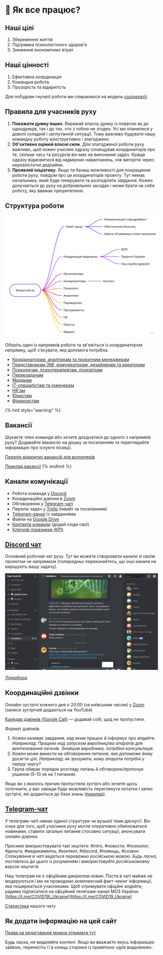 # 🚀 Як все працює?

## Наші цілі

1. Збереження життів
2. Підтримка психологічного здоров'я
3. Зниження економічних втрат

## Наші цінності

1. Ефективна координація
2. Командна робота
3. Прозорість та відкритість

Для побудови гнучкої роботи ми спираємося на модель [соціократії](https://ru.wikipedia.org/wiki/%D0%A1%D0%BE%D1%86%D0%B8%D0%BE%D0%BA%D1%80%D0%B0%D1%82%D0%B8%D1%8F).

## Правила для учасників руху

1. **Поважати думку інших.** Виражай власну думку із повагою як до однодумців, так і до тих, хто з тобою не згоден. Усі ми опинилися у доволі складній і заплутанній ситуації. Тому важливо будувати нашу командну роботу конструктивно і злагоджено.
2. **Об'єктивно оцінюй власні сили.** Для злагодженої роботи руху важливо, щоб кожен учасник одразу сповіщував координаторів про те, скільки часу та ресурсів він має на виконання задач. Краще одразу відмовитися від надмірних навантажень, ніж вигоріти через нереалістичні дедлайни.
3. **Проявляй ініціативу.** Якщо ти бачиш можливості для покращення роботи руху, повідом про це координаторів проекту. Тут немає начальника, який буде генерувати та розподіляти завдання. Кожен долучається до руху на добровільних засадах і може брати на себе роботу, яку вважає пріоритетною.

## Структура роботи

![](.gitbook/assets/stopcovid-ua-2.jpg)

Оберіть один із напрямків роботи та зв'яжіться із координатором напрямку, щоб з'ясувати, яка допомога потрібна.

* [Координаторам, аналітикам та проєктним менеджерам](analitika-mepping-dannykh/)
* [Представникам ЗМІ, комунікаторам, дизайнерам та креаторам](https://app.gitbook.com/@dgov/s/stopcovid/~/drafts/-M3zNx5P-7ysMTiG6jk-/informacionnaya-kampaniya)
* [Психологам, психотерапевтам, психіатрам](za-specializaciyeyu/psychological-support/)
* [Перекладачам](za-specializaciyeyu/perekladacham/)
* [Медикам](sistema-zdravookhraneniya/)
* [IT-спеціалістам та інженерам](za-specializaciyeyu/it-ta-inzheneram/)
* [HR'ам](hram.md)
* [Юристам](za-specializaciyeyu/yuristam.md)
* [Фінансистам](analitika-mepping-dannykh/finansistam.md)

{% hint style="warning" %}
## Вакансії

Шукаєте член команди або хочете доєднатися до одного з напрямків руху? Додавайте вакансію на дошку за посиланням та переглядайте інформацію про існуючі позиції.

[Перелік відкритих вакансій для волонтерів](https://trello.com/b/IkonsFAY/stopcovid-%D0%BD%D1%83%D0%B6%D0%B5%D0%BD-%D0%B2%D0%BE%D0%BB%D0%BE%D0%BD%D1%82%D0%B5%D1%80)

[Приклад вакансії](https://trello.com/c/v9EWH6x8/32-%D0%BF%D1%80%D0%B8%D0%BC%D0%B5%D1%80-%D0%B2%D0%B0%D0%BA%D0%B0%D0%BD%D1%81%D0%B8%D0%B8)
{% endhint %}

## Канали комунікації

* Робота команди у [Discord](https://discord.gg/Ua4nnXZ)
* Координаційні дзвінки в [Zoom](https://zoom.us/j/919563955?pwd=VlIrTjZXUHpuQTQrVHlpa09WUnpJUT09)
* Обговорення у [Telegram-чаті](https://t.me/stopcovidua)
* Перелік задач у [Trello](https://trello.com/invite/b/IkonsFAY/12e5d029973f9869061f7a5c1a0364f4/main-board) \(інвайт за посиланням\)
* [Тelegram-канал](https://t.me/scutasks) із завданнями
* Файли на [Google Drive](https://drive.google.com/drive/folders/1i4TaeHh8V0-WX8paR-xPhDIhl8tvFZTs?usp=sharing)
* [Контакти команди](https://docs.google.com/spreadsheets/d/1aFogfzJFu_4oDbCVGvR0dE2BfQc6m9A1L3_KHz9t8SY/edit#gid=0) \(додай сюди свої\)
* [Ключові показники \(KPI\)](https://docs.google.com/spreadsheets/d/1qxu6R_ToVvPUXK439pKcS8pDluyzr6lt5AjGpI-F8wY/edit#gid=0)

## [Discord чат](https://discord.gg/MxT4axM)

Основний робочий чат руху. Тут ви можете створювати канали зі своїм проектом чи напрямком \(попередньо переконайтесь, що інші канали не вирішують вашу задачу\).

![](.gitbook/assets/image%20%281%29.png)

[Лідерборд](https://mee6.xyz/leaderboard/688064950635462771)

## Координаційні дзвінки

Онлайн-зустрічі кожного дня о 20:00 \(за київським часом\) у [Zoom](https://zoom.us/j/919563955?pwd=VlIrTjZXUHpuQTQrVHlpa09WUnpJUT09) \(записи зустрічей додаються на YouTube\)

[Каледар дзвінків \(Google Call\)](https://calendar.google.com/calendar?cid=dWFjYmxrMG80MGx0amRidGFpb2M0aGVoZmNAZ3JvdXAuY2FsZW5kYXIuZ29vZ2xlLmNvbQ) — додавай собі, щод не пропустити.

Формат дзвінків:

1. Кожен називає завдання, над яким працює й інформує про апдейти. _Наприклад: Працюю над запуском виробництва апаратів для вентилювання легенів. Знайшов виробника, потрібна консультація._
2. Кожен може винести на обговорення питання, яке допоможе йому досягти цілі. _Наприклад: як зрозуміти, кому апарати потрібні у першу чергу?_
3. Група обирає порядок розгляду питань й обговорює/пропонує рішення \(5-10 хв на 1 питання\).

Якщо ви з якихось причин пропустили зустріч або хочете щось поточнити, у вас завжди буде можливість переглянути нотатки і запис зустрічі, які додаються до бази знань \([приклад](organizaciya/tactical-16.03.md)\).

## [Теlegram-чат](https://t.me/stopcovidua)

У телеграм-чаті немає єдиної структури чи вузької теми дискусії. Він існує для того, щоб учасники руху могли оперативно обмінюватися новинами, ставити загальні питання стосовно ситуації, анонсувати онлайн-дзвінки.

Просимо використовувати такі хештеги: \#intro, \#новости, \#психолог, \#деньги, \#медикаменты, \#контент, \#discord, \#помощь, \#созвон _Спілкування в чаті ведеться переважно російською мовою. Будь ласка, поставтесь до цього із розумінням і використовуйте російськомовну версію хештегів_

Наш телеграм не є офіційним джерелом новин. Пости в чаті майже не модеруються і ми не проводимо комплексний факт-чекінг інформації, яка поширюється учасниками. Щоб отримувати офіційні апдейти, радимо підписатися на офіційний телеграм-канал МОЗ України: [https://t.me/COVID19\_Ukraine](https://t.me/COVID19_Ukraine) 

[Статистика](https://combot.org/c/-1001383920031) нашого чату

## Як додати інформацію на цей сайт

[Права на редагування можна отримати тут](https://app.gitbook.com/invite/dgov?invite=-M2JRBARwkcPd9AED8KT)

Будь ласка, не видаляйте контент. Якщо ви вважаєте якусь інформацію зайвою, перенесіть її в кінець сторінки із приміткою «для видалення».


